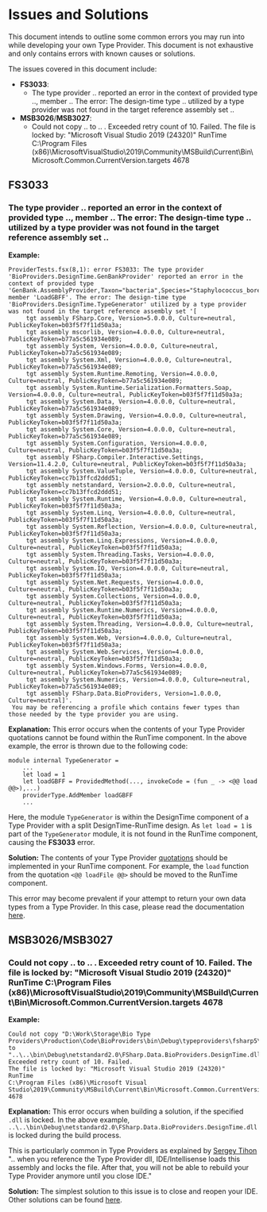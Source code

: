 # Issues and Solutions
This document intends to outline some common errors you may run into while developing your own Type Provider. This document is not exhaustive and only contains errors with known causes or solutions. 

The issues covered in this document include:

* **FS3033**:
	* The type provider .. reported an error in the context of provided type .., member .. The error: The design-time type .. utilized by a type provider was not found in the target reference assembly set ..
* **MSB3026**/**MSB3027**:
	* Could not copy .. to .. . Exceeded retry count of 10. Failed. The file is locked by: "Microsoft Visual Studio 2019 (24320)" RunTime C:\Program Files (x86)\MicrosoftVisualStudio\2019\Community\MSBuild\Current\Bin\Microsoft.Common.CurrentVersion.targets	4678	


## FS3033
### The type provider .. reported an error in the context of provided type .., member .. The error: The design-time type .. utilized by a type provider was not found in the target reference assembly set ..

**Example:**

	ProviderTests.fsx(8,1): error FS3033: The type provider 'BioProviders.DesignTime.GenBankProvider' reported an error in the context of provided type 'GenBank.AssemblyProvider,Taxon="bacteria",Species="Staphylococcus_borealis",Assembly="GCA_003042555.1_ASM304255v1"', member 'LoadGBFF'. The error: The design-time type 'BioProviders.DesignTime.TypeGenerator' utilized by a type provider was not found in the target reference assembly set '[
		 tgt assembly FSharp.Core, Version=5.0.0.0, Culture=neutral, PublicKeyToken=b03f5f7f11d50a3a;
		 tgt assembly mscorlib, Version=4.0.0.0, Culture=neutral, PublicKeyToken=b77a5c561934e089;
		 tgt assembly System, Version=4.0.0.0, Culture=neutral, PublicKeyToken=b77a5c561934e089;
		 tgt assembly System.Xml, Version=4.0.0.0, Culture=neutral, PublicKeyToken=b77a5c561934e089;
		 tgt assembly System.Runtime.Remoting, Version=4.0.0.0, Culture=neutral, PublicKeyToken=b77a5c561934e089;
		 tgt assembly System.Runtime.Serialization.Formatters.Soap, Version=4.0.0.0, Culture=neutral, PublicKeyToken=b03f5f7f11d50a3a;
		 tgt assembly System.Data, Version=4.0.0.0, Culture=neutral, PublicKeyToken=b77a5c561934e089;
		 tgt assembly System.Drawing, Version=4.0.0.0, Culture=neutral, PublicKeyToken=b03f5f7f11d50a3a;
		 tgt assembly System.Core, Version=4.0.0.0, Culture=neutral, PublicKeyToken=b77a5c561934e089;
		 tgt assembly System.Configuration, Version=4.0.0.0, Culture=neutral, PublicKeyToken=b03f5f7f11d50a3a;
		 tgt assembly FSharp.Compiler.Interactive.Settings, Version=11.4.2.0, Culture=neutral, PublicKeyToken=b03f5f7f11d50a3a;
		 tgt assembly System.ValueTuple, Version=4.0.0.0, Culture=neutral, PublicKeyToken=cc7b13ffcd2ddd51;
		 tgt assembly netstandard, Version=2.0.0.0, Culture=neutral, PublicKeyToken=cc7b13ffcd2ddd51;
		 tgt assembly System.Runtime, Version=4.0.0.0, Culture=neutral, PublicKeyToken=b03f5f7f11d50a3a;
		 tgt assembly System.Linq, Version=4.0.0.0, Culture=neutral, PublicKeyToken=b03f5f7f11d50a3a;
		 tgt assembly System.Reflection, Version=4.0.0.0, Culture=neutral, PublicKeyToken=b03f5f7f11d50a3a;
		 tgt assembly System.Linq.Expressions, Version=4.0.0.0, Culture=neutral, PublicKeyToken=b03f5f7f11d50a3a;
		 tgt assembly System.Threading.Tasks, Version=4.0.0.0, Culture=neutral, PublicKeyToken=b03f5f7f11d50a3a;
		 tgt assembly System.IO, Version=4.0.0.0, Culture=neutral, PublicKeyToken=b03f5f7f11d50a3a;
		 tgt assembly System.Net.Requests, Version=4.0.0.0, Culture=neutral, PublicKeyToken=b03f5f7f11d50a3a;
		 tgt assembly System.Collections, Version=4.0.0.0, Culture=neutral, PublicKeyToken=b03f5f7f11d50a3a;
		 tgt assembly System.Runtime.Numerics, Version=4.0.0.0, Culture=neutral, PublicKeyToken=b03f5f7f11d50a3a;
		 tgt assembly System.Threading, Version=4.0.0.0, Culture=neutral, PublicKeyToken=b03f5f7f11d50a3a;
		 tgt assembly System.Web, Version=4.0.0.0, Culture=neutral, PublicKeyToken=b03f5f7f11d50a3a;
		 tgt assembly System.Web.Services, Version=4.0.0.0, Culture=neutral, PublicKeyToken=b03f5f7f11d50a3a;
		 tgt assembly System.Windows.Forms, Version=4.0.0.0, Culture=neutral, PublicKeyToken=b77a5c561934e089;
		 tgt assembly System.Numerics, Version=4.0.0.0, Culture=neutral, PublicKeyToken=b77a5c561934e089;
		 tgt assembly FSharp.Data.BioProviders, Version=1.0.0.0, Culture=neutral]'. 
	 You may be referencing a profile which contains fewer types than those needed by the type provider you are using.
	 
**Explanation:**
This  error occurs when the contents of your Type Provider quotations cannot be found within the RunTime component. In the above example, the error is thrown due to the following code:

	module internal TypeGenerator =
		...
		let load = 1
		let loadGBFF = ProvidedMethod(..., invokeCode = (fun _ -> <@@ load @@>),...)
		providerType.AddMember loadGBFF
		...

Here, the module `TypeGenerator` is within the DesignTime component of a Type Provider with a split DesignTime-RunTime design. As `let load = 1` is part of the `TypeGenerator` module, it is not found in the RunTime component, causing the **FS3033** error.

**Solution:**
The contents of your Type Provider [quotations](https://docs.microsoft.com/en-us/dotnet/fsharp/language-reference/code-quotations) should be implemented in your RunTime component. For example, the `load` function from the quotation `<@@ loadFile @@>` should be moved to the RunTime component.

This error may become prevalent if your attempt to return your own data types from a Type Provider. In this case, please read the documentation [here](https://docs.microsoft.com/en-us/dotnet/fsharp/tutorials/type-providers/creating-a-type-provider#choosing-representations-for-erased-provided-types).

## MSB3026/MSB3027
### Could not copy .. to .. . Exceeded retry count of 10. Failed. The file is locked by: "Microsoft Visual Studio 2019 (24320)" RunTime C:\Program Files (x86)\MicrosoftVisualStudio\2019\Community\MSBuild\Current\Bin\Microsoft.Common.CurrentVersion.targets	4678	

**Example:**

	Could not copy "D:\Work\Storage\Bio Type Providers\Production\Code\BioProviders\bin\Debug\typeproviders\fsharp5\netstandard2.0\FSharp.Data.BioProviders.DesignTime.dll" 
	to "..\..\bin\Debug\netstandard2.0\FSharp.Data.BioProviders.DesignTime.dll".
	Exceeded retry count of 10. Failed. 
	The file is locked by: "Microsoft Visual Studio 2019 (24320)"	RunTime 
	C:\Program Files (x86)\Microsoft Visual Studio\2019\Community\MSBuild\Current\Bin\Microsoft.Common.CurrentVersion.targets	4678	

**Explanation:**
This error occurs when building a solution, if the specified `.dll` is locked. In the above example, `..\..\bin\Debug\netstandard2.0\FSharp.Data.BioProviders.DesignTime.dll` is locked during the build process.

This is particularly common in Type Providers as explained by [Sergey Tihon](https://sergeytihon.com/tag/type-providers/) ".. when you reference the Type Provider dll, IDE/Intellisense loads this assembly and locks the file. After that, you will not be able to rebuild your Type Provider anymore until you close IDE."

**Solution:**
The simplest solution to this issue is to close and reopen your IDE. Other solutions can be found [here](https://sergeytihon.com/tag/type-providers/).